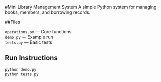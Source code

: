 #Mini Library Management System
A simple Python system for managing books, members, and borrowing records.

##Files

`operations.py` — Core functions  
`demo.py` — Example run  
`tests.py` — Basic tests   

## Run Instructions
```bash
python demo.py
python tests.py
